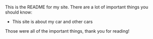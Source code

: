 This is the README for my site. There are a lot of important things you should know:

- This site is about my car and other cars

Those were all of the important things, thank you for reading!